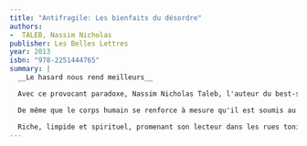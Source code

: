 ```yaml
---
title: "Antifragile: Les bienfaits du désordre"
authors:
-  TALEB, Nassim Nicholas
publisher: Les Belles Lettres
year: 2013
isbn: "978-2251444765"
summary: |
  __Le hasard nous rend meilleurs__

  Avec ce provocant paradoxe, Nassim Nicholas Taleb, l'auteur du best-seller Le Cygne Noir, nous offre un enseignement d'une portée révolutionnaire: comment non seulement surmonter les cataclysmes de notre temps ces Cygnes Noirs qui fondent sur un homme, une culture, une civilisation, les bouleversent et les réduisent à néant, mais en faire une source de bienfaits.

  De même que le corps humain se renforce à mesure qu'il est soumis au stress et à l'effort, de même que les mouvements populaires grandissent lorsqu ils sont réprimés, de même le vivant en général se développe d'autant mieux qu'il est confronté à des facteurs de désordre, de volatilité ou à quoi que ce soit à même de le troubler. Cette faculté à non seulement tirer profit du chaos mais à en avoir besoin pour devenir meilleur est « l'antifragile », à l'image de l'antique Hydre de Lerne dont les têtes se multipliaient à mesure qu elles étaient coupées.

  Riche, limpide et spirituel, promenant son lecteur dans les rues tonitruantes de Brooklyn, les chemins de la pensée antique, les dédales de l'affaire Kerviel, de la « gauche caviar » ou les méandres des neurosciences avec autant d'aisance et de légèreté profonde, ce livre, dont la science n'est jamais sans conscience, laisse une question en suspens: êtes-vous prêt à devenir antifragile?
---
```

